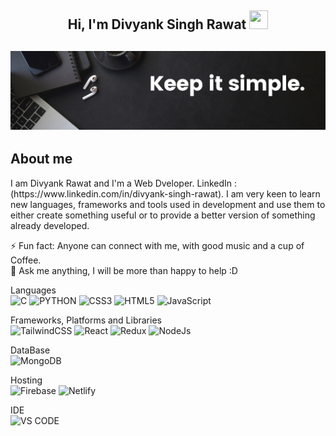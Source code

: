 <h2 align="center">Hi, I'm Divyank Singh Rawat  <img src="https://user-images.githubusercontent.com/39955420/147578264-bae0526c-028a-49d2-8af8-d08bb4edbd2a.gif" height="30" width="30"></h2>

<h2 align="center"><img src="https://raw.githubusercontent.com/DivyankRawat/DivyankRawat/main/Black%20Minimal%20Motivation%20Quote%20LinkedIn%20Banner.png"></h2>

<h2>About me</h2>
I am Divyank Rawat and I'm a Web Dveloper. LinkedIn : (https://www.linkedin.com/in/divyank-singh-rawat). I am very keen to learn new languages, frameworks and tools used in development and use them to either create something useful or to provide a better version of something already developed. 

⚡ Fun fact: Anyone can connect with me, with good music and a cup of Coffee.   
💬 Ask me anything, I will be more than happy to help :D   
     
Languages  
![C](https://img.shields.io/badge/C-00599C?style=for-the-badge&logo=c&logoColor=white)
![PYTHON](https://img.shields.io/badge/Python-FFD43B?style=for-the-badge&logo=python&logoColor=blue)
![CSS3](https://img.shields.io/badge/css3-%231572B6.svg?style=for-the-badge&logo=css3&logoColor=white)
![HTML5](https://img.shields.io/badge/html5-%23E34F26.svg?style=for-the-badge&logo=html5&logoColor=white)
![JavaScript](https://img.shields.io/badge/javascript-%23323330.svg?style=for-the-badge&logo=javascript&logoColor=%23F7DF1E)

Frameworks, Platforms and Libraries     
![TailwindCSS](https://img.shields.io/badge/tailwindcss-%2338B2AC.svg?style=for-the-badge&logo=tailwind-css&logoColor=white)
![React](https://img.shields.io/badge/React-20232A?style=for-the-badge&logo=react&logoColor=61DAFB)
![Redux](https://img.shields.io/badge/Redux-593D88?style=for-the-badge&logo=redux&logoColor=white)
![NodeJs](https://img.shields.io/badge/Node.js-43853D?style=for-the-badge&logo=node.js&logoColor=white)

DataBase   
![MongoDB](https://img.shields.io/badge/MongoDB-4EA94B?style=for-the-badge&logo=mongodb&logoColor=white)

Hosting       
![Firebase](https://img.shields.io/badge/firebase-%23039BE5.svg?style=for-the-badge&logo=firebase)
![Netlify](https://img.shields.io/badge/netlify-%23000000.svg?style=for-the-badge&logo=netlify&logoColor=#00C7B7)

IDE   
![VS CODE](https://img.shields.io/badge/Visual_Studio_Code-0078D4?style=for-the-badge&logo=visual%20studio%20code&logoColor=white)
